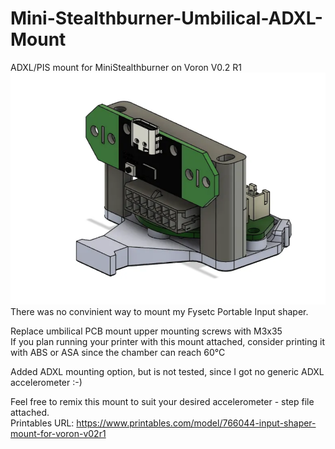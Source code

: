 
# Mini-Stealthburner-Umbilical-ADXL-Mount
ADXL/PIS mount for MiniStealthburner on Voron V0.2 R1
![alt text](https://github.com/Slajss/Mini-Stealthburner-Umbilical-ADXL-Mount/blob/main/Picture/Mount.png)
<br />
There was no convinient way to mount my Fysetc Portable Input shaper.
<br />

Replace umbilical PCB mount upper mounting screws with M3x35
<br />
If you plan running your printer with this mount attached, consider printing it with ABS or ASA since the chamber can reach 60°C
<br /> 

Added ADXL mounting option, but is not tested, since I got no generic ADXL accelerometer :-)

Feel free to remix this mount to suit your desired accelerometer - step file attached.
<br /> 
Printables URL: https://www.printables.com/model/766044-input-shaper-mount-for-voron-v02r1
